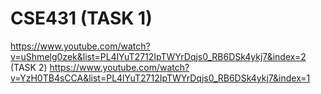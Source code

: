 # CSE431 (TASK 1)
https://www.youtube.com/watch?v=uShmelg0zek&list=PL4lYuT2712IpTWYrDqjs0_RB6DSk4ykj7&index=2
 (TASK 2)
https://www.youtube.com/watch?v=YzH0TB4sCCA&list=PL4lYuT2712IpTWYrDqjs0_RB6DSk4ykj7&index=1
